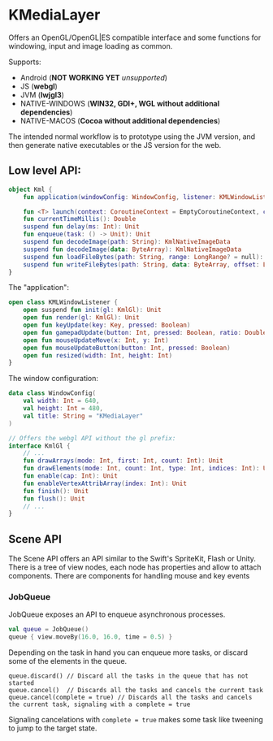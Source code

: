 # KMediaLayer

Offers an OpenGL/OpenGL|ES compatible interface and some functions for windowing, input and image loading as common.

Supports:

* Android (**NOT WORKING YET** *unsupported*)
* JS (**webgl**)
* JVM (**lwjgl3**)
* NATIVE-WINDOWS (**WIN32, GDI+, WGL without additional dependencies**)
* NATIVE-MACOS (**Cocoa without additional dependencies**)

The intended normal workflow is to prototype using the JVM version,
and then generate native executables or the JS version for the web.  

## Low level API:

```kotlin
object Kml {
    fun application(windowConfig: WindowConfig, listener: KMLWindowListener)

    fun <T> launch(context: CoroutineContext = EmptyCoroutineContext, callback: suspend () -> T): Job<T>
    fun currentTimeMillis(): Double
    suspend fun delay(ms: Int): Unit
    fun enqueue(task: () -> Unit): Unit
    suspend fun decodeImage(path: String): KmlNativeImageData
    suspend fun decodeImage(data: ByteArray): KmlNativeImageData
    suspend fun loadFileBytes(path: String, range: LongRange? = null): ByteArray
    suspend fun writeFileBytes(path: String, data: ByteArray, offset: Long? = null): Unit
}
```

The "application":

```kotlin
open class KMLWindowListener {
    open suspend fun init(gl: KmlGl): Unit
    open fun render(gl: KmlGl): Unit
    open fun keyUpdate(key: Key, pressed: Boolean)
    open fun gamepadUpdate(button: Int, pressed: Boolean, ratio: Double)
    open fun mouseUpdateMove(x: Int, y: Int)
    open fun mouseUpdateButton(button: Int, pressed: Boolean)
    open fun resized(width: Int, height: Int)
}
```

The window configuration:

```kotlin
data class WindowConfig(
    val width: Int = 640,
    val height: Int = 480,
    val title: String = "KMediaLayer"
)
```

```kotlin
// Offers the webgl API without the gl prefix:
interface KmlGl {
    // ...
    fun drawArrays(mode: Int, first: Int, count: Int): Unit
    fun drawElements(mode: Int, count: Int, type: Int, indices: Int): Unit
    fun enable(cap: Int): Unit
    fun enableVertexAttribArray(index: Int): Unit
    fun finish(): Unit
    fun flush(): Unit
    // ...
}
```

## Scene API

The Scene API offers an API similar to the Swift's SpriteKit, Flash or Unity. There is a tree of view nodes,
each node has properties and allow to attach components. There are components for handling mouse and key events

### JobQueue

JobQueue exposes an API to enqueue asynchronous processes.

```kotlin
val queue = JobQueue()
queue { view.moveBy(16.0, 16.0, time = 0.5) } 
```

Depending on the task in hand you can enqueue more tasks, or discard some of the elements in the queue.

```
queue.discard() // Discard all the tasks in the queue that has not started
queue.cancel()  // Discards all the tasks and cancels the current task 
queue.cancel(complete = true) // Discards all the tasks and cancels the current task, signaling with a complete = true
```

Signaling cancelations with `complete = true` makes some task like tweening to jump to the target state.
